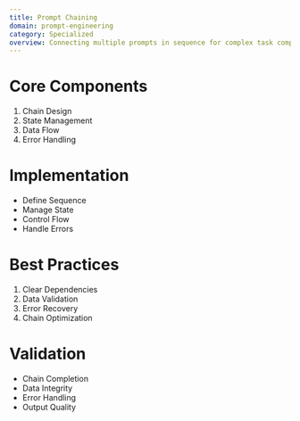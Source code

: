 ```yaml
---
title: Prompt Chaining
domain: prompt-engineering
category: Specialized
overview: Connecting multiple prompts in sequence for complex task completion.
---
```


# Core Components
1. Chain Design
2. State Management
3. Data Flow
4. Error Handling

# Implementation
- Define Sequence
- Manage State
- Control Flow
- Handle Errors

# Best Practices
1. Clear Dependencies
2. Data Validation
3. Error Recovery
4. Chain Optimization

# Validation
- Chain Completion
- Data Integrity
- Error Handling
- Output Quality

